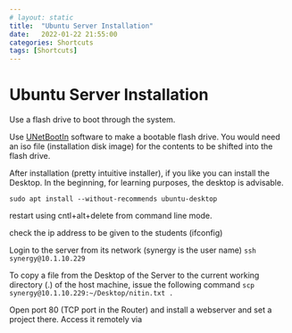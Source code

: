 ```yaml
---
# layout: static
title:  "Ubuntu Server Installation"
date:   2022-01-22 21:55:00
categories: Shortcuts
tags: [Shortcuts]
---
```


# Ubuntu Server Installation

Use a flash drive to boot through the system.

Use [UNetBootIn](https://launchpad.net/unetbootin/+download) software to make a bootable flash drive. You would need an iso file (installation disk image) for the contents to be shifted into the flash drive.

After installation (pretty intuitive installer), if you like you can install the Desktop. In the beginning, for learning purposes, the desktop is advisable.

`sudo apt install --without-recommends ubuntu-desktop`

restart using cntl+alt+delete from command line mode.

check the ip address to be given to the students (ifconfig)

Login to the server from its network (synergy is the user name)
`ssh synergy@10.1.10.229`

To copy a file from the Desktop of the Server to the current working directory (.) of the host machine, issue the following command
`scp synergy@10.1.10.229:~/Desktop/nitin.txt .`

Open port 80 (TCP port in the Router) and install a webserver and set a project there.
Access it remotely via 

